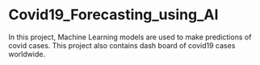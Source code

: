 # Covid19_Forecasting_using_AI
In this project, Machine Learning models are used to make predictions of covid cases. This project also contains dash board of covid19 cases worldwide. 
